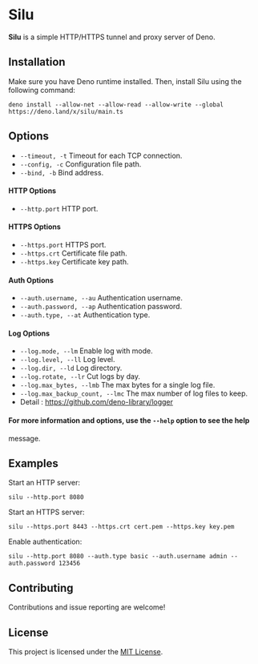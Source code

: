 # Silu

**Silu** is a simple HTTP/HTTPS tunnel and proxy server of Deno.

## Installation

Make sure you have Deno runtime installed. Then, install Silu using the
following command:

```
deno install --allow-net --allow-read --allow-write --global https://deno.land/x/silu/main.ts
```

## Options

- `--timeout, -t` Timeout for each TCP connection.
- `--config, -c` Configuration file path.
- `--bind, -b` Bind address.

#### HTTP Options

- `--http.port` HTTP port.

#### HTTPS Options

- `--https.port` HTTPS port.
- `--https.crt` Certificate file path.
- `--https.key` Certificate key path.

#### Auth Options

- `--auth.username, --au` Authentication username.
- `--auth.password, --ap` Authentication password.
- `--auth.type, --at` Authentication type.

#### Log Options

- `--log.mode, --lm` Enable log with mode.
- `--log.level, --ll` Log level.
- `--log.dir, --ld` Log directory.
- `--log.rotate, --lr` Cut logs by day.
- `--log.max_bytes, --lmb` The max bytes for a single log file.
- `--log.max_backup_count, --lmc` The max number of log files to keep.
- Detail : https://github.com/deno-library/logger

#### For more information and options, use the `--help` option to see the help

message.

## Examples

Start an HTTP server:

```
silu --http.port 8080
```

Start an HTTPS server:

```
silu --https.port 8443 --https.crt cert.pem --https.key key.pem
```

Enable authentication:

```
silu --http.port 8080 --auth.type basic --auth.username admin --auth.password 123456
```

## Contributing

Contributions and issue reporting are welcome!

## License

This project is licensed under the [MIT License](LICENSE).
